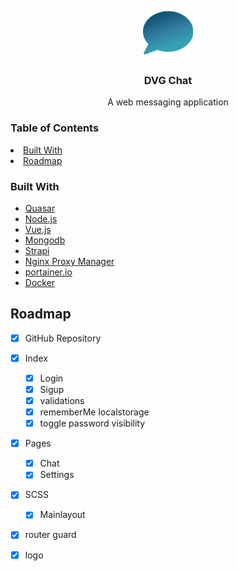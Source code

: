 
<!-- PROJECT LOGO -->
<br />
<div align="center">
  <a href="https://github.com/papayoda/dvg-chat-frontend">
    <img src="public/icons/favicon-128x128.png" alt="Logo" width="80" height="80">
  </a>

<h3 align="center">DVG Chat</h3>

  <p align="center">
    A web messaging application
    <br />
  </p>
</div>

<!-- TABLE OF CONTENTS -->
### Table of Contents
<li><a href="#built-with">Built With</a></li>
<li> <a href="#roadmap">Roadmap</a></li>

### Built With

* [Quasar](https://quasar.dev/)
* [Node.js](https://nodejs.org/en/)
* [Vue.js](https://vuejs.org/)
* [Mongodb](https://www.mongodb.com/)
* [Strapi](https://strapi.io/)
* [Nginx Proxy Manager](https://www.nginx.com/)
* [portainer.io](https://www.portainer.io/)
* [Docker](https://www.docker.com/)

<!-- ROADMAP -->
## Roadmap

- [x] GitHub Repository
- [x] Index
    - [x] Login 
    - [x] Sigup
    - [x] validations
    - [x] rememberMe localstorage
    - [x] toggle password visibility
- [x] Pages 
    - [x] Chat
    - [x] Settings 
- [x] SCSS
    - [x] Mainlayout
- [x] router guard
- [x] logo




